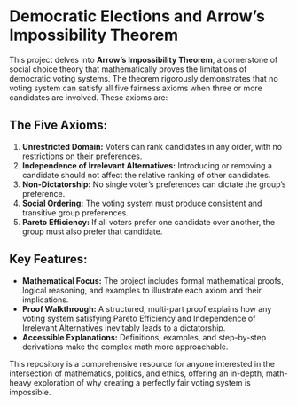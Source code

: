 
<body>
    <h1>Democratic Elections and Arrow’s Impossibility Theorem</h1>
    <p>
        This project delves into <strong>Arrow’s Impossibility Theorem</strong>, a cornerstone of social choice theory that 
        mathematically proves the limitations of democratic voting systems. The theorem rigorously demonstrates that no voting 
        system can satisfy all five fairness axioms when three or more candidates are involved. These axioms are:
    </p>
    <h2>The Five Axioms:</h2>
    <ol>
        <li><strong>Unrestricted Domain:</strong> Voters can rank candidates in any order, with no restrictions on their preferences.</li>
        <li><strong>Independence of Irrelevant Alternatives:</strong> Introducing or removing a candidate should not affect the relative ranking of other candidates.</li>
        <li><strong>Non-Dictatorship:</strong> No single voter’s preferences can dictate the group’s preference.</li>
        <li><strong>Social Ordering:</strong> The voting system must produce consistent and transitive group preferences.</li>
        <li><strong>Pareto Efficiency:</strong> If all voters prefer one candidate over another, the group must also prefer that candidate.</li>
    </ol>
    <h2>Key Features:</h2>
    <ul>
        <li><strong>Mathematical Focus:</strong> The project includes formal mathematical proofs, logical reasoning, and examples to illustrate each axiom and their implications.</li>
        <li><strong>Proof Walkthrough:</strong> A structured, multi-part proof explains how any voting system satisfying Pareto Efficiency and Independence of Irrelevant Alternatives inevitably leads to a dictatorship.</li>
        <li><strong>Accessible Explanations:</strong> Definitions, examples, and step-by-step derivations make the complex math more approachable.</li>
    </ul>
    <p>
        This repository is a comprehensive resource for anyone interested in the intersection of mathematics, politics, and ethics, 
        offering an in-depth, math-heavy exploration of why creating a perfectly fair voting system is impossible.
    </p>
</body>
</html>
